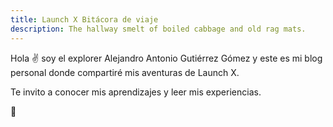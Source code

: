 ```yaml
---
title: Launch X Bitácora de viaje
description: The hallway smelt of boiled cabbage and old rag mats.
---
```


Hola ✌️  soy el explorer Alejandro Antonio Gutiérrez Gómez y este es mi blog personal donde compartiré mis aventuras de Launch X.

Te invito a conocer mis aprendizajes y leer mis experiencias.

🚀
